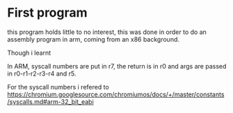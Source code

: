 # First program

this program holds little to no interest, this was done in order to do an assembly program in arm, coming from an x86 background.

Though i learnt

In ARM, syscall numbers are put in r7, the return is in r0 and args are passed in r0-r1-r2-r3-r4 and r5.


For the syscall numbers i refered to https://chromium.googlesource.com/chromiumos/docs/+/master/constants/syscalls.md#arm-32_bit_eabi
